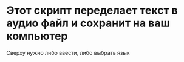 # Этот скрипт переделает текст в аудио файл и сохранит на ваш компьютер 
Сверху нужно либо ввести, либо выбрать язык
